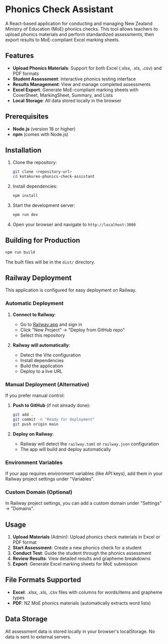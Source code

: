 # Phonics Check Assistant

A React-based application for conducting and managing New Zealand Ministry of Education (MoE) phonics checks. This tool allows teachers to upload phonics materials and perform standardized assessments, then export results to MoE-compliant Excel marking sheets.

## Features

- **Upload Phonics Materials**: Support for both Excel (.xlsx, .xls, .csv) and PDF formats
- **Student Assessment**: Interactive phonics testing interface
- **Results Management**: View and manage completed assessments
- **Excel Export**: Generate MoE-compliant marking sheets with CoverSheet, MarkingSheet, Summary, and Lists
- **Local Storage**: All data stored locally in the browser

## Prerequisites

- **Node.js** (version 18 or higher)
- **npm** (comes with Node.js)

## Installation

1. Clone the repository:
   ```bash
   git clone <repository-url>
   cd kotakureo-phonics-check-assistant
   ```

2. Install dependencies:
   ```bash
   npm install
   ```

3. Start the development server:
   ```bash
   npm run dev
   ```

4. Open your browser and navigate to `http://localhost:3000`

## Building for Production

```bash
npm run build
```

The built files will be in the `dist/` directory.

## Railway Deployment

This application is configured for easy deployment on Railway.

### Automatic Deployment

1. **Connect to Railway**:
   - Go to [Railway.app](https://railway.app) and sign in
   - Click "New Project" → "Deploy from GitHub repo"
   - Select this repository

2. **Railway will automatically**:
   - Detect the Vite configuration
   - Install dependencies
   - Build the application
   - Deploy to a live URL

### Manual Deployment (Alternative)

If you prefer manual control:

1. **Push to GitHub** (if not already done):
   ```bash
   git add .
   git commit -m "Ready for deployment"
   git push origin main
   ```

2. **Deploy on Railway**:
   - Railway will detect the `railway.toml` or `railway.json` configuration
   - The app will build and deploy automatically

### Environment Variables

If your app requires environment variables (like API keys), add them in your Railway project settings under "Variables".

### Custom Domain (Optional)

In Railway project settings, you can add a custom domain under "Settings" → "Domains".

## Usage

1. **Upload Materials** (Admin): Upload phonics check materials in Excel or PDF format
2. **Start Assessment**: Create a new phonics check for a student
3. **Conduct Test**: Guide the student through the phonics assessment
4. **Review Results**: View detailed results and grapheme breakdowns
5. **Export**: Generate Excel marking sheets for MoE submission

## File Formats Supported

- **Excel**: .xlsx, .xls, .csv files with columns for words/items and grapheme types
- **PDF**: NZ MoE phonics materials (automatically extracts word lists)

## Data Storage

All assessment data is stored locally in your browser's localStorage. No data is sent to external servers.
